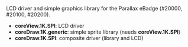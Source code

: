 LCD driver and simple graphics library for the Parallax eBadge (#20000, #20100, #20200).
- **coreView.1K.SPI**: LCD driver
- **coreDraw.1K.generic**: simple sprite library (needs **coreView.1K.SPI**)
- **coreDraw.1K.SPI**: composite driver (library and LCD)
